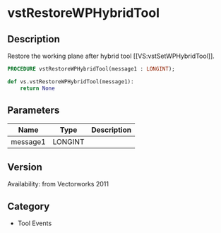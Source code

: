 # vstRestoreWPHybridTool

## Description
Restore the working plane after hybrid tool [[VS:vstSetWPHybridTool]].

```pascal
PROCEDURE vstRestoreWPHybridTool(message1 : LONGINT);
```

```python
def vs.vstRestoreWPHybridTool(message1):
    return None
```

## Parameters
|Name|Type|Description|
|---|---|---|
|message1|LONGINT|   |

## Version
Availability: from Vectorworks 2011

## Category
* Tool Events

